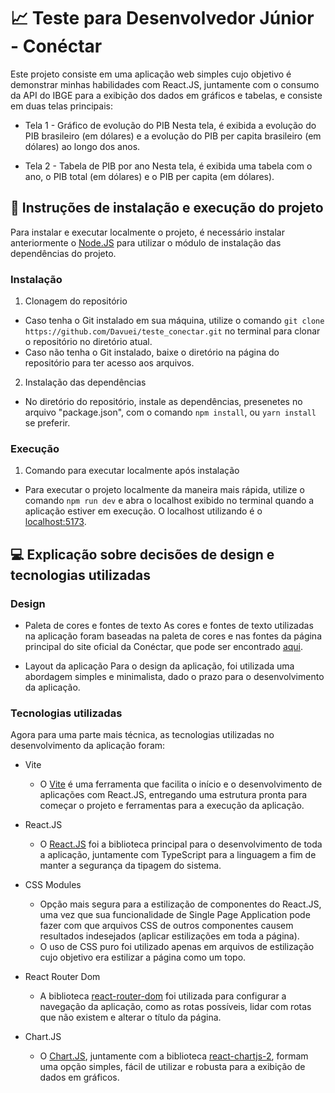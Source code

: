 # 📈 Teste para Desenvolvedor Júnior - Conéctar

Este projeto consiste em uma aplicação web simples cujo objetivo é demonstrar minhas habilidades com React.JS, juntamente com o consumo da API do IBGE para a exibição dos dados em gráficos e tabelas, e consiste em duas telas principais:

* Tela 1 - Gráfico de evolução do PIB
Nesta tela, é exibida a evolução do PIB brasileiro (em dólares) e a evolução do PIB per capita brasileiro (em dólares) ao longo dos anos.

* Tela 2 - Tabela de PIB por ano
Nesta tela, é exibida uma tabela com o ano, o PIB total (em dólares) e o PIB per capita (em dólares).

## 🔧 Instruções de instalação e execução do projeto

Para instalar e executar localmente o projeto, é necessário instalar anteriormente o [Node.JS](https://nodejs.org/) para utilizar o módulo de instalação das dependências do projeto.

### Instalação

1. Clonagem do repositório
  - Caso tenha o Git instalado em sua máquina, utilize o comando `git clone https://github.com/Davuei/teste_conectar.git` no terminal para clonar o repositório no diretório atual.
  - Caso não tenha o Git instalado, baixe o diretório na página do repositório para ter acesso aos arquivos.

2. Instalação das dependências
  - No diretório do repositório, instale as dependências, presenetes no arquivo "package.json", com o comando `npm install`, ou `yarn install` se preferir.

### Execução

1. Comando para executar localmente após instalação
  - Para executar o projeto localmente da maneira mais rápida, utilize o comando `npm run dev` e abra o localhost exibido no terminal quando a aplicação estiver em execução. O localhost utilizando é o [localhost:5173](http://localhost:5173).

## 💻 Explicação sobre decisões de design e tecnologias utilizadas

### Design

* Paleta de cores e fontes de texto
As cores e fontes de texto utilizadas na aplicação foram baseadas na paleta de cores e nas fontes da página principal do site oficial da Conéctar, que pode ser encontrado [aqui](https://www.conectarapp.com.br/).

* Layout da aplicação
Para o design da aplicação, foi utilizada uma abordagem simples e minimalista, dado o prazo para o desenvolvimento da aplicação.

### Tecnologias utilizadas

Agora para uma parte mais técnica, as tecnologias utilizadas no desenvolvimento da aplicação foram:

* Vite
  - O [Vite](https://vite.dev/) é uma ferramenta que facilita o início e o desenvolvimento de aplicações com React.JS, entregando uma estrutura pronta para começar o projeto e ferramentas para a execução da aplicação.

* React.JS
  - O [React.JS](https://react.dev/) foi a biblioteca principal para o desenvolvimento de toda a aplicação, juntamente com TypeScript para a linguagem a fim de manter a segurança da tipagem do sistema.

* CSS Modules
  - Opção mais segura para a estilização de componentes do React.JS, uma vez que sua funcionalidade de Single Page Application pode fazer com que arquivos CSS de outros componentes causem resultados indesejados (aplicar estilizações em toda a página).
  - O uso de CSS puro foi utilizado apenas em arquivos de estilização cujo objetivo era estilizar a página como um topo.

* React Router Dom
  - A biblioteca [react-router-dom](https://www.npmjs.com/package/react-router-dom) foi utilizada para configurar a navegação da aplicação, como as rotas possíveis, lidar com rotas que não existem e alterar o título da página.

* Chart.JS
  - O [Chart.JS](https://www.npmjs.com/package/chart.js), juntamente com a biblioteca [react-chartjs-2](https://www.npmjs.com/package/react-chartjs-2), formam uma opção simples, fácil de utilizar e robusta para a exibição de dados em gráficos.